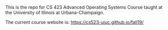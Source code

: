 This is the repo for CS 423 Advanced Operating Systems Course taught at the University of Illinois at Urbana-Champaign.

The current course website is:
<a href="https://cs523-uiuc.github.io/fall19/">https://cs523-uiuc.github.io/fall19/</a>
